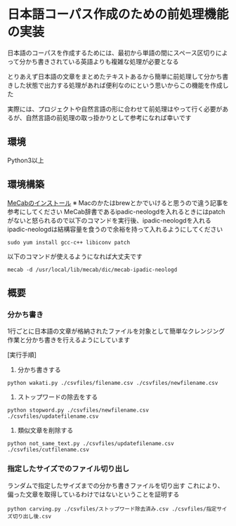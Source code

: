 # 日本語コーパス作成のための前処理機能の実装
日本語のコーパスを作成するためには、最初から単語の間にスペース区切りによって分かち書きされている英語よりも複雑な処理が必要となる

とりあえず日本語の文章をまとめたテキストあるから簡単に前処理して分かち書きした状態で出力する処理があれば便利なのにという思いからこの機能を作成した

実際には、プロジェクトや自然言語の形に合わせて前処理はやって行く必要があるが、自然言語の前処理の取っ掛かりとして参考になれば幸いです

## 環境
Python3以上


## 環境構築
[MeCabのインストール](https://www.saintsouth.net/blog/morphological-analysis-by-mecab-and-mecab-ipadic-neologd-and-python3/)
※ Macのかたはbrewとかでいけると思うので違う記事を参考にしてください
MeCab辞書であるipadic-neologdを入れるときにはpatchがないと怒られるので以下のコマンドを実行後、ipadic-neologdを入れる  
ipadic-neologdは結構容量を食うので余裕を持って入れるようにしてください
```
sudo yum install gcc-c++ libiconv patch
```
以下のコマンドが使えるようになれば大丈夫です
```
mecab -d /usr/local/lib/mecab/dic/mecab-ipadic-neologd
```

## 概要

### 分かち書き
1行ごとに日本語の文章が格納されたファイルを対象として簡単なクレンジング作業と分かち書きを行えるようにしています

[実行手順]
1. 分かち書きする
```
python wakati.py ./csvfiles/filename.csv ./csvfiles/newfilename.csv
```
1. ストップワードの除去をする
```
python stopword.py ./csvfiles/newfilename.csv ./csvfiles/updatefilename.csv
```
1. 類似文章を削除する
```
python not_same_text.py ./csvfiles/updatefilename.csv ./csvfiles/cutfilename.csv
```

### 指定したサイズでのファイル切り出し
ランダムで指定したサイズまでの分かち書きファイルを切り出す
これにより、偏った文章を取得しているわけではないということを証明する
```
python carving.py ./csvfiles/ストップワード除去済み.csv ./csvfiles/指定サイズ切り出し後.csv
```


